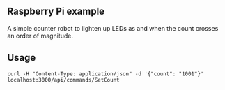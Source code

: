 Raspberry Pi example
--------------------

A simple counter robot to lighten up LEDs as and when the count crosses an order of magnitude.

Usage
-----

    curl -H "Content-Type: application/json" -d '{"count": "1001"}' localhost:3000/api/commands/SetCount
